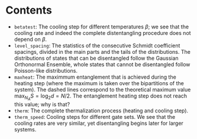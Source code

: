 # Contents

* `betatest`: The cooling step for different temperatures $\beta$; we see that the cooling rate and indeed the complete distentangling procedure does not depend on $\beta$.
* `level_spacing`: The statistics of the consecutive Schmidt coefficient spacings, divided in the main parts and the tails of the distributions. The distributions of states that can be disentangled follow the Gaussian Orthonormal Ensemble, whole states that cannot be disentangled follow Poisson-like distributions.
* `maxheat`: The maximmum entanglement that is achieved during the heating step (where the maximum is taken over the bipartitions of the system). The dashed lines correspond to the theoretical maximum value $\max_{N_A}S=\log_2d = N/2$. The entanglement heating step does not reach this value; why is that?
* `therm`: The complete thermalization process (heating and cooling step).
* `therm_speed`: Cooling steps for different gate sets. We see that the cooling rates are very similar, yet disentangling begins later for larger systems.